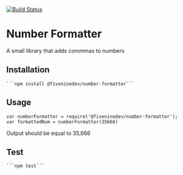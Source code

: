[![Build Status](https://travis-ci.org/Billmike/number-formatter.svg?branch=master)](https://travis-ci.org/Billmike/number-formatter)

Number Formatter
================

A small library that adds commmas to numbers

##  Installation

    ```npm install @fiveninedev/number-formatter```

##  Usage

    var numberFormatter = require('@fiveninedev/number-formatter');
    var formattedNum = numberFormatter(35666)

  Output should be equal to 35,666

##  Test

    ```npm test```

